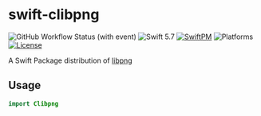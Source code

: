 # swift-clibpng

![GitHub Workflow Status (with event)](https://img.shields.io/github/actions/workflow/status/giginet/swift-clibpng/tests.yml?style=flat-square&logo=github)
![Swift 5.7](https://img.shields.io/badge/Swift-5.7-FA7343?logo=swift&style=flat-square)
[![SwiftPM](https://img.shields.io/badge/SwiftPM-compatible-green?logo=swift&style=flat-square)](https://swift.org/package-manager/) 
![Platforms](https://img.shields.io/badge/Platform-iOS%7CmacOS%7CwatchOS%7CtvOS%7CvisionOS-lightgray?logo=apple&style=flat-square)
[![License](https://img.shields.io/badge/License-MIT-darkgray?style=flat-square)
](https://github.com/giginet/swift-clibpng/blob/main/LICENSE.md)

A Swift Package distribution of [libpng](https://github.com/pnggroup/libpng)

## Usage

```swift
import Clibpng
```
